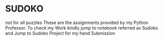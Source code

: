 # SUDOKO
not for all puzzles
These are the assignments provided by my Python Professor.
To check my Work kindly jump to notebook referred as Sudoko and Jump to Sudoko Project for my hand Submission
